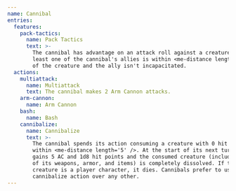 ```yaml
---
name: Cannibal
entries:
  features:
    pack-tactics:
      name: Pack Tactics
      text: >-
        The cannibal has advantage on an attack roll against a creature if at
        least one of the cannibal's allies is within <me-distance length='5' />
        of the creature and the ally isn't incapacitated.
  actions:
    multiattack:
      name: Multiattack
      text: The cannibal makes 2 Arm Cannon attacks.
    arm-cannon:
      name: Arm Cannon
    bash:
      name: Bash
    cannibalize:
      name: Cannibalize
      text: >-
        The cannibal spends its action consuming a creature with 0 hit points
        within <me-distance length='5' />. At the start of its next turn it
        gains 5 AC and 1d8 hit points and the consumed creature (including all
        of its weapons, armor, and items) is completely dissolved. If the
        creature is a player character, it dies. Cannibals prefer to use their
        cannibalize action over any other.
---
```

